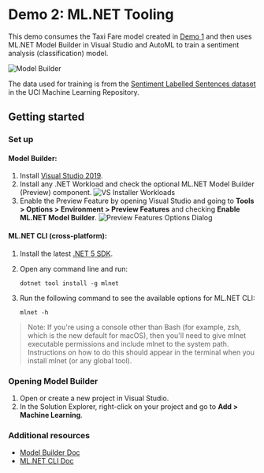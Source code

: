# Demo 2: ML.NET Tooling

This demo consumes the Taxi Fare model created in [Demo 1](https://github.com/briacht/MLADS-2021-mlnet-tutorial/tree/main/Demo%201%20-%20Explore%20API%20in%20Notebooks) and then uses ML.NET Model Builder in Visual Studio and AutoML to train a sentiment analysis (classification) model.

![Model Builder](https://devblogs.microsoft.com/dotnet/wp-content/uploads/sites/10/2021/03/model-builder.png)

The data used for training is from the [Sentiment Labelled Sentences dataset](https://archive.ics.uci.edu/ml/machine-learning-databases/00331/sentiment%20labelled%20sentences.zip) in the UCI Machine Learning Repository.


## Getting started

### Set up

#### Model Builder:

1. Install [Visual Studio 2019](https://visualstudio.microsoft.com/downloads/).
2. Install any .NET Workload and check the optional ML.NET Model Builder (Preview) component.
![VS Installer Workloads](https://dotnet.microsoft.com/static/images/vs-installer-model-builder.png?v=vmvdf1n9u-IZSU3TCZz8Xb9lmlao4aJo5158Ghyt-f8)
3. Enable the Preview Feature by opening Visual Studio and going to **Tools > Options > Environment > Preview Features** and checking **Enable ML.NET Model Builder**.
![Preview Features Options Dialog](https://dotnet.microsoft.com/static/images/enable-model-builder.png?v=givtGJTkQK9b7pWvl2NvoM9Txun8DH0JEcBKvbQbAZs)

#### ML.NET CLI (cross-platform):

1. Install the latest [.NET 5 SDK](https://dotnet.microsoft.com/download/dotnet/5.0).
2. Open any command line and run:

    ```dotnet tool install -g mlnet```

3. Run the following command to see the available options for ML.NET CLI:

    ```mlnet -h```

> Note: If you're using a console other than Bash (for example, zsh, which is the new default for macOS), then you'll need to give mlnet executable permissions and include mlnet to the system path. Instructions on how to do this should appear in the terminal when you install mlnet (or any global tool).

### Opening Model Builder

1. Open or create a new project in Visual Studio.
2. In the Solution Explorer, right-click on your project and go to **Add > Machine Learning**.

### Additional resources

- [Model Builder Doc](https://docs.microsoft.com/dotnet/machine-learning/automate-training-with-model-builder)
- [ML.NET CLI Doc](https://docs.microsoft.com/dotnet/machine-learning/automate-training-with-cli)
